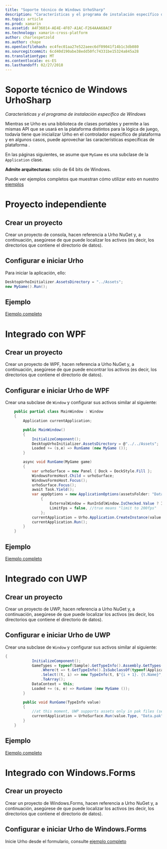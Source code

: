 ```yaml
---
title: "Soporte técnico de Windows UrhoSharp"
description: "Características y el programa de instalación específico de Windows"
ms.topic: article
ms.prod: xamarin
ms.assetid: A4F36014-AE4E-4F07-A1AC-F264AAA68ACF
ms.technology: xamarin-cross-platform
author: charlespetzold
ms.author: chape
ms.openlocfilehash: ec4fec01aa27e522aeec6df09041f14b1c3db080
ms.sourcegitcommit: 6cd40d190abe38edd50fc74331be15324a845a28
ms.translationtype: MT
ms.contentlocale: es-ES
ms.lasthandoff: 02/27/2018
---
```

# <a name="urhosharp-windows-support"></a>Soporte técnico de Windows UrhoSharp

_Características y el programa de instalación específico de Windows_

Mientras se Urho es una biblioteca de clases portables y permite a las mismas API que se usará en la plataforma distintos para la lógica de juego, todavía tiene que inicializar Urho en el controlador específico de plataforma y en algunos casos, puede aprovechar las características específicas de plataforma .

En las páginas siguientes, se asume que `MyGame` es una subclase de la `Application` clase.

**Admite arquitecturas:** sólo de 64 bits de Windows.

Puede ver ejemplos completos que muestran cómo utilizar esto en nuestro [ejemplos](https://github.com/xamarin/urho-samples/tree/master/FeatureSamples)

# <a name="standalone-project"></a>Proyecto independiente

## <a name="creating-a-project"></a>Crear un proyecto

Crear un proyecto de consola, hacen referencia a Urho NuGet y, a continuación, asegúrese de que puede localizar los activos (es decir, los directorios que contiene el directorio de datos).

## <a name="configuring-and-launching-urho"></a>Configurar e iniciar Urho

Para iniciar la aplicación, ello:

```csharp
DesktopUrhoInitializer.AssetsDirectory = "../Assets";
new MyGame().Run();
```
## <a name="example"></a>Ejemplo

[Ejemplo completo](https://github.com/xamarin/urho-samples/tree/master/FeatureSamples/Desktop)

# <a name="integrated-with-wpf"></a>Integrado con WPF

## <a name="creating-a-project"></a>Crear un proyecto

Crear un proyecto de WPF, hacen referencia a Urho NuGet y, a continuación, asegúrese de que puede encontrar los activos (es decir, los directorios que contiene el directorio de datos).

## <a name="configuring-and-launching-urho-from-wpf"></a>Configurar e iniciar Urho de WPF

Crear una subclase de `Window` y configurar sus activos similar al siguiente:

```csharp
    public partial class MainWindow : Window
    {
        Application currentApplication;

        public MainWindow()
        {
            InitializeComponent();
            DesktopUrhoInitializer.AssetsDirectory = @"../../Assets";
            Loaded += (s,e) => RunGame (new MyGame ());
        }

        async void RunGame(MyGame game)
        {
            var urhoSurface = new Panel { Dock = DockStyle.Fill };
            WindowsFormsHost.Child = urhoSurface;
            WindowsFormsHost.Focus();
            urhoSurface.Focus();
            await Task.Yield();
            var appOptions = new ApplicationOptions(assetsFolder: "Data")
                {
                    ExternalWindow = RunInSdlWindow.IsChecked.Value ? IntPtr.Zero : urhoSurface.Handle,
                    LimitFps = false, //true means "limit to 200fps"
                };
            currentApplication = Urho.Application.CreateInstance(value.Type, appOptions);
            currentApplication.Run();
        }
    }
```

## <a name="example"></a>Ejemplo

[Ejemplo completo](https://github.com/xamarin/urho-samples/tree/master/FeatureSamples/WPF)

# <a name="integrated-with-uwp"></a>Integrado con UWP

## <a name="creating-a-project"></a>Crear un proyecto

Crear un proyecto de UWP, hacen referencia a Urho NuGet y, a continuación, asegúrese de que puede localizar los activos (es decir, los directorios que contiene el directorio de datos).

## <a name="configuring-and-launching-urho-from-uwp"></a>Configurar e iniciar Urho de UWP

Crear una subclase de `Window` y configurar sus activos similar al siguiente:

```csharp
{
            InitializeComponent();
            GameTypes = typeof(Sample).GetTypeInfo().Assembly.GetTypes()
                .Where(t => t.GetTypeInfo().IsSubclassOf(typeof(Application)) && t != typeof(Sample))
                .Select((t, i) => new TypeInfo(t, $"{i + 1}. {t.Name}", ""))
                .ToArray();
            DataContext = this;
            Loaded += (s, e) => RunGame (new MyGame ());
        }

        public void RunGame(TypeInfo value)
        {
            //at this moment, UWP supports assets only in pak files (see PackageTool)
            currentApplication = UrhoSurface.Run(value.Type, "Data.pak");
        }
    }
```

## <a name="example"></a>Ejemplo

[Ejemplo completo](https://github.com/xamarin/urho-samples/tree/master/FeatureSamples/UWP)

# <a name="integrated-with-windowsforms"></a>Integrado con Windows.Forms

## <a name="creating-a-project"></a>Crear un proyecto

Crear un proyecto de Windows.Forms, hacen referencia a Urho NuGet y, a continuación, asegúrese de que puede localizar los activos (es decir, los directorios que contiene el directorio de datos).

## <a name="configuring-and-launching-urho-from-windowsforms"></a>Configurar e iniciar Urho de Windows.Forms

Inicie Urho desde el formulario, consulte [ejemplo completo](https://github.com/xamarin/urho-samples/blob/master/FeatureSamples/WinForms/SamplesForm.cs)

